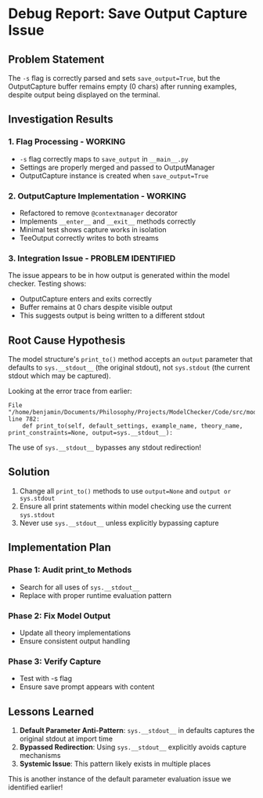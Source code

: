 # Debug Report: Save Output Capture Issue

## Problem Statement

The `-s` flag is correctly parsed and sets `save_output=True`, but the OutputCapture buffer remains empty (0 chars) after running examples, despite output being displayed on the terminal.

## Investigation Results

### 1. Flag Processing - WORKING
- `-s` flag correctly maps to `save_output` in `__main__.py`
- Settings are properly merged and passed to OutputManager
- OutputCapture instance is created when `save_output=True`

### 2. OutputCapture Implementation - WORKING
- Refactored to remove `@contextmanager` decorator
- Implements `__enter__` and `__exit__` methods correctly
- Minimal test shows capture works in isolation
- TeeOutput correctly writes to both streams

### 3. Integration Issue - PROBLEM IDENTIFIED

The issue appears to be in how output is generated within the model checker. Testing shows:
- OutputCapture enters and exits correctly
- Buffer remains at 0 chars despite visible output
- This suggests output is being written to a different stdout

## Root Cause Hypothesis

The model structure's `print_to()` method accepts an `output` parameter that defaults to `sys.__stdout__` (the original stdout), not `sys.stdout` (the current stdout which may be captured).

Looking at the error trace from earlier:
```
File "/home/benjamin/Documents/Philosophy/Projects/ModelChecker/Code/src/model_checker/theory_lib/logos/semantic.py", line 782:
    def print_to(self, default_settings, example_name, theory_name, print_constraints=None, output=sys.__stdout__):
```

The use of `sys.__stdout__` bypasses any stdout redirection!

## Solution

1. Change all `print_to()` methods to use `output=None` and `output or sys.stdout`
2. Ensure all print statements within model checking use the current `sys.stdout`
3. Never use `sys.__stdout__` unless explicitly bypassing capture

## Implementation Plan

### Phase 1: Audit print_to Methods
- Search for all uses of `sys.__stdout__`
- Replace with proper runtime evaluation pattern

### Phase 2: Fix Model Output
- Update all theory implementations
- Ensure consistent output handling

### Phase 3: Verify Capture
- Test with -s flag
- Ensure save prompt appears with content

## Lessons Learned

1. **Default Parameter Anti-Pattern**: `sys.__stdout__` in defaults captures the original stdout at import time
2. **Bypassed Redirection**: Using `sys.__stdout__` explicitly avoids capture mechanisms
3. **Systemic Issue**: This pattern likely exists in multiple places

This is another instance of the default parameter evaluation issue we identified earlier!